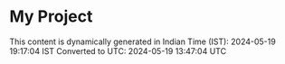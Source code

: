 # My Project

This content is dynamically generated in Indian Time (IST): 2024-05-19 19:17:04 IST
Converted to UTC: 2024-05-19 13:47:04 UTC
